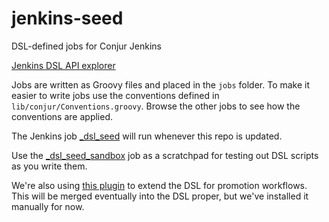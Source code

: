 # jenkins-seed

DSL-defined jobs for Conjur Jenkins

[Jenkins DSL API explorer](https://jenkinsci.github.io/job-dsl-plugin)

Jobs are written as Groovy files and placed in the `jobs` folder.
To make it easier to write jobs use the conventions defined in `lib/conjur/Conventions.groovy`.
Browse the other jobs to see how the conventions are applied.

The Jenkins job [_dsl_seed](https://jenkins.conjur.net/job/_dsl_seed) will run whenever this repo is updated.

Use the [_dsl_seed_sandbox](https://jenkins.conjur.net/job/_dsl_seed_sandbox) job as a
scratchpad for testing out DSL scripts as you write them.

We're also using [this plugin](https://github.com/codecentric/job-dsl-promotions-plugin) to extend the DSL for promotion workflows.
This will be merged eventually into the DSL proper, but we've installed it manually for now.
